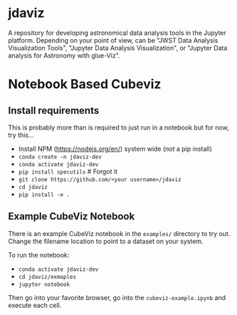 # jdaviz

A repository for developing astronomical data analysis tools in the Jupyter
platform. Depending on your point of view, can be "JWST Data Analysis
Visualization Tools", "Jupyter Data Analysis Visualization", or "Jupyter Data
analysis for Astronomy with glue-Viz".


# Notebook Based Cubeviz

## Install requirements

This is probably more than is required to just run in a notebook but for now, try this...

  * Install NPM (https://nodejs.org/en/) system wide (*not* a pip install)
  * `conda create -n jdaviz-dev`
  * `conda activate jdaviz-dev`
  * `pip install specutils`  # Forgot it
  * `git clone https://github.com/<your username>/jdaviz`
  * `cd jdaviz`
  * `pip install -e .`

## Example CubeViz Notebook

There is an example CubeViz notebook in the `examples/` directory to try out.  Change the filename location to point to 
a dataset on your system.

To run the notebook:
  * `conda activate jdaviz-dev`
  * `cd jdaviz/exmaples`
  * `jupyter notebook`
  
Then go into your favorite browser, go into the `cubeviz-example.ipynb` and execute each cell.
